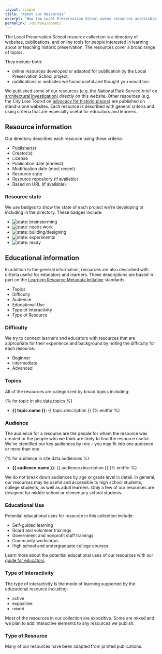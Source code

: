 ```yaml
---
layout: single
title: "About our Resources"
excerpt: "How the Local Preservation School makes resources accessible and available to educators and learners."
permalink: /courses/about/
---
```


The Local Preservation School resource collection is a directory of websites, publications, and online tools for people interested in learning about or teaching historic preservation. The resources cover a broad range of topics.

They include both:

- online resources developed or adapted for publication by the Local Preservation School project;
- publications or websites we found useful and thought you would too.

We published some of our resources (e.g. the National Park Service brief on [architectural investigation](/resources/architectural-investigation/)) directly on this website. Other resources (e.g. the City Lore Toolkit on [advocacy for historic places](https://localpreservation.github.io/placematters/)) are published on stand-alone websites. Each resource is described with general criteria and using criteria that are especially useful for educators and learners.

## Resource information

Our directory describes each resource using these criteria:

- Publisher(s)
- Creator(s)
- License
- Publication date (earliest)
- Modification date (most recent)
- Resource state
- Resource repository (if available)
- Based on URL (if available)

### Resource state

We use badges to show the state of each project we're developing or including in the directory. These badges include:

- ![state: brainstorming](https://img.shields.io/badge/status-brainstorming-lightgrey.svg)
- ![state: needs work](https://img.shields.io/badge/status-needs%20work-red.svg)
- ![state: building/designing](https://img.shields.io/badge/status-building%2fdesigning-orange.svg)
- ![state: experimental](https://img.shields.io/badge/status-experimental-yellow.svg)
- ![state: ready](https://img.shields.io/badge/status-ready-brightgreen.svg)  

## Educational information

In addition to the general information, resources are also described with criteria useful for educators and learners. These descriptions are based in part on the [Learning Resource Metadata Initiative](http://lrmi.dublincore.net/lrmi-schema/) standards.

- Topics
- Difficulty
- Audience
- Educational Use
- Type of Interactivity
- Type of Resource

### Difficulty

We try to connect learners and educators with resources that are appropriate for their experience and background by noting the difficulty for each resource:

- Beginner
- Intermediate
- Advanced

### Topics

All of the resources are categorized by broad topics including:  

{% for topic in site.data.topics %}
- **{{ topic.name }}:** {{ topic.description }}
{% endfor %}

### Audience

The audience for a resource are the people for whom the resource was created or the people who we think are likely to find the resource useful. We've identified our key audiences by role – you may fit into one audience or more than one:

{% for audience in site.data.audiences %}
- **{{ audience.name }}:** {{ audience.description }}
{% endfor %}

 We do not break down audiences by age or grade level in detail. In general, our resources may be useful and accessible to high school students, college students, as well as adult learners. Only a few of our resources are designed for middle school or elementary school students.

### Educational Use

Potential educational uses for resource in this collection include:

- Self-guided learning
- Board and volunteer trainings
- Government and nonprofit staff trainings
- Community workshops
- High school and undergraduate college courses

Learn more about the potential educational uses of our resources with our [guide for educators](http://localpreservation.github.io/teach/).

### Type of Interactivity

The type of interactivity is the mode of learning supported by the educational resource including:

- active
- expositive
- mixed

Most of the resources in our collection are expositive. Some are mixed and we plan to add interactive elements to any resources we publish.

### Type of Resource

Many of our resources have been adapted from printed publications.
